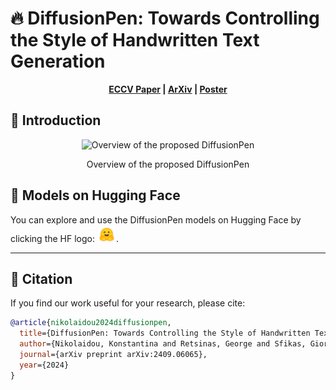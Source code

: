  # 🔥 DiffusionPen: Towards Controlling the Style of Handwritten Text Generation

 <p align='center'>
  <b>
    <a href="https://www.ecva.net/papers/eccv_2024/papers_ECCV/html/11492_ECCV_2024_paper.php">ECCV Paper</a>
    |
    <a href="http://www.arxiv.org/abs/2409.06065">ArXiv</a>
    |
    <a href="">Poster</a>
      
  </b>
</p> 



## 📢 Introduction


<p align="center">
  <img src="imgs/diffusionpen.png" alt="Overview of the proposed DiffusionPen" style="width: 80%;">
</p>

<p align="center">
  Overview of the proposed DiffusionPen
</p>


## 🚀 Models on Hugging Face

You can explore and use the DiffusionPen models on Hugging Face by clicking the HF logo: <a href="https://huggingface.co/konnik/DiffusionPen"><img src="imgs/hf-logo.png" alt="Hugging Face" style="width: 30px; vertical-align: text-bottom; display: inline;"></a>.

---

## 📄 Citation

If you find our work useful for your research, please cite:

```bibtex
@article{nikolaidou2024diffusionpen,
  title={DiffusionPen: Towards Controlling the Style of Handwritten Text Generation},
  author={Nikolaidou, Konstantina and Retsinas, George and Sfikas, Giorgos and Liwicki, Marcus},
  journal={arXiv preprint arXiv:2409.06065},
  year={2024}
}

